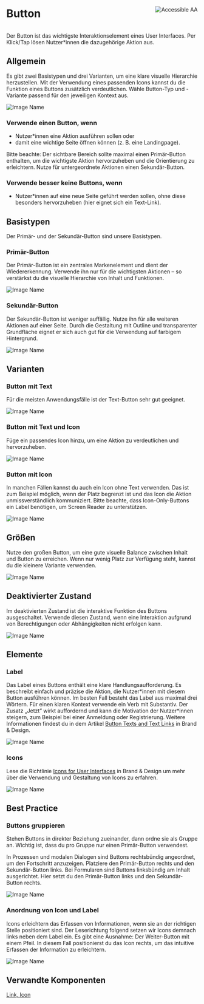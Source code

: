 <div style="display: inline-flex; align-items: center; justify-content: space-between; width: 100%;">
    <h1>Button</h1>
    <img src="assets/aa.png" alt="Accessible AA" />
</div>

Der Button ist das wichtigste Interaktionselement eines User Interfaces. Per Klick/Tap lösen Nutzer\*innen die dazugehörige Aktion aus.

## Allgemein

Es gibt zwei Basistypen und drei Varianten, um eine klare visuelle Hierarchie herzustellen. Mit der Verwendung eines passenden Icons kannst du die Funktion eines Buttons zusätzlich verdeutlichen. Wähle Button-Typ und -Variante passend für den jeweiligen Kontext aus.

![Image Name](assets/3_components/button/Button_BasicTypes.png)

### Verwende einen Button, wenn

- Nutzer\*innen eine Aktion ausführen sollen oder
- damit eine wichtige Seite öffnen können (z. B. eine Landingpage).

Bitte beachte: Der sichtbare Bereich sollte maximal einen Primär-Button enthalten, um die wichtigste Aktion hervorzuheben und die Orientierung zu erleichtern. Nutze für untergeordnete Aktionen einen Sekundär-Button.

### Verwende besser keine Buttons, wenn

- Nutzer\*innen auf eine neue Seite geführt werden sollen, ohne diese besonders hervorzuheben (hier eignet sich ein Text-Link).

## Basistypen

Der Primär- und der Sekundär-Button sind unsere Basistypen.

### Primär-Button

Der Primär-Button ist ein zentrales Markenelement und dient der Wiedererkennung. Verwende ihn nur für die wichtigsten Aktionen – so verstärkst du die visuelle Hierarchie von Inhalt und Funktionen.

![Image Name](assets/3_components/button/Button_Primary.png)

### Sekundär-Button

Der Sekundär-Button ist weniger auffällig. Nutze ihn für alle weiteren Aktionen auf einer Seite. Durch die Gestaltung mit Outline und transparenter Grundfläche eignet er sich auch gut für die Verwendung auf farbigem Hintergrund.

![Image Name](assets/3_components/button/Button_Secondary.png)

## Varianten

### Button mit Text

Für die meisten Anwendungsfälle ist der Text-Button sehr gut geeignet.

![Image Name](assets/3_components/button/Button_Textonly.png)

### Button mit Text und Icon

Füge ein passendes Icon hinzu, um eine Aktion zu verdeutlichen und hervorzuheben.

![Image Name](assets/3_components/button/Button_Icon-Text.png)

### Button mit Icon

In manchen Fällen kannst du auch ein Icon ohne Text verwenden. Das ist zum Beispiel möglich, wenn der Platz begrenzt ist und das Icon die Aktion unmissverständlich kommuniziert. Bitte beachte, dass Icon-Only-Buttons ein Label benötigen, um Screen Reader zu unterstützen.

![Image Name](assets/3_components/button/Button_Icon-only.png)

## Größen

Nutze den großen Button, um eine gute visuelle Balance zwischen Inhalt und Button zu erreichen. Wenn nur wenig Platz zur Verfügung steht, kannst du die kleinere Variante verwenden.

![Image Name](assets/3_components/button/Button_Sizes.png)

## Deaktivierter Zustand

Im deaktivierten Zustand ist die interaktive Funktion des Buttons ausgeschaltet. Verwende diesen Zustand, wenn eine Interaktion aufgrund von Berechtigungen oder Abhängigkeiten nicht erfolgen kann.

![Image Name](assets/3_components/button/Button_Disabled.png)

## Elemente

### Label

Das Label eines Buttons enthält eine klare Handlungsaufforderung. Es beschreibt einfach und präzise die Aktion, die Nutzer\*innen mit diesem Button ausführen können. Im besten Fall besteht das Label aus maximal drei Wörtern. Für einen klaren Kontext verwende ein Verb mit Substantiv. Der Zusatz „Jetzt” wirkt auffordernd und kann die Motivation der Nutzer\*innen steigern, zum Beispiel bei einer Anmeldung oder Registrierung. Weitere Informationen findest du in dem Artikel <a href="https://www.brand-design.telekom.com/en/articles/button-texts-and-text-links/" target="_blank">Button Texts and Text Links</a> in Brand & Design.

![Image Name](assets/3_components/button/Button_Label.png)

### Icons

Lese die Richtlinie <a href="https://www.brand-design.telekom.com/en/articles/i/icons-for-user-interfaces/" target="_blank">Icons for User Interfaces</a> in Brand & Design um mehr über die Verwendung und Gestaltung von Icons zu erfahren.

![Image Name](assets/3_components/button/Button_Icons.png)

## Best Practice

### Buttons gruppieren

Stehen Buttons in direkter Beziehung zueinander, dann ordne sie als Gruppe an. Wichtig ist, dass du pro Gruppe nur einen Primär-Button verwendest.

In Prozessen und modalen Dialogen sind Buttons rechtsbündig angeordnet, um den Fortschritt anzuzeigen. Platziere den Primär-Button rechts und den Sekundär-Button links. Bei Formularen sind Buttons linksbündig am Inhalt ausgerichtet. Hier setzt du den Primär-Button links und den Sekundär-Button rechts.

![Image Name](assets/3_components/button/Button_Group.png)

### Anordnung von Icon und Label

Icons erleichtern das Erfassen von Informationen, wenn sie an der richtigen Stelle positioniert sind. Der Leserichtung folgend setzen wir Icons demnach links neben dem Label ein. Es gibt eine Ausnahme: Der Weiter-Button mit einem Pfeil. In diesem Fall positionierst du das Icon rechts, um das intuitive Erfassen der Information zu erleichtern.

![Image Name](assets/3_components/button/Button_Icon_position.png)

## Verwandte Komponenten

<a href="?path=/usage/components-link--standard">Link, </a>
<a href="?path=/usage/components-icon--standard">Icon</a>
